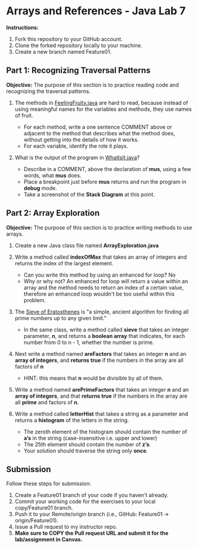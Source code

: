 # Arrays and References - Java Lab 7

**Instructions:**
1. Fork this repository to your GitHub account.
2. Clone the forked repository locally to your machine.
3. Create a new branch named Feature01.

## Part 1: Recognizing Traversal Patterns

**Objective:**
The purpose of this section is to practice reading code and recognizing the traversal patterns.

1. The methods in [FeelingFruity.java](src/FeelingFruity.java) are hard to read, because instead of using meaningful names for the variables and methods, they use names of fruit.
    * For each method, write a one sentence COMMENT above or adjacent to the method that describes what the method does, without getting into the details of how it works.
    * For each variable, identify the role it plays.

2. What is the output of the program in [WhatIsIt.java](src/WhatIsIt.java)?
    * Describe in a COMMENT, above the declaration of **mus**, using a few words, what **mus** does.
    * Place a breakpoint just before **mus** returns and run the program in **debug** mode.
    * Take a screenshot of the **Stack Diagram** at this point.

## Part 2: Array Exploration

**Objective:**
The purpose of this section is to practice writing methods to use arrays.

1. Create a new Java class file named **ArrayExploration.java**
2. Write a method called **indexOfMax** that takes an array of integers and returns the index of the largest element.
     * Can you write this method by using an enhanced for loop? No
     * Why or why not? An enhanced for loop will return a value within an array and the method needs to return an index
     of a certain value, therefore an enhanced loop wouldn't be too useful within this problem.

3. The [Sieve of Eratosthenes](https://en.wikipedia.org/wiki/Sieve_of_Eratosthenes) is "a simple, ancient algorithm for finding all prime numbers up to any given limit."
    * In the same class, write a method called **sieve** that takes an integer parameter, **n**, and returns a **boolean array** that indicates, for each number from 0 to n - 1, whether the number is prime.

4. Next write a method named **areFactors** that takes an integer **n** and an **array of integers**, and **returns true** if the numbers in the array are all factors of **n**
     * HINT: this means that **n** would be divisible by all of them.

5. Write a method named **arePrimeFactors** that takes an integer **n** and an **array of integers**, and that **returns true** if the numbers in the array are all **prime** and factors of **n**.

6. Write a method called **letterHist** that takes a string as a parameter and returns a **histogram** of the letters in the string.
     * The zeroth element of the histogram should contain the number of **a’s** in the string (case-insensitive i.e. upper and lower)
     * The 25th element should contain the number of **z’s**.
     * Your solution should traverse the string only **once**.
   
## Submission
Follow these steps for submission:
1. Create a Feature01 branch of your code if you haven't already.
2. Commit your working code for the exercises to your local copy/Feature01 branch.
3. Push it to your Remote/origin branch (i.e., GitHub: Feature01 -> origin/Feature01).
4. Issue a Pull request to my instructor repo.
5. **Make sure to COPY the Pull request URL and submit it for the lab/assignment in Canvas.**
